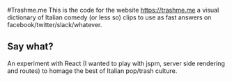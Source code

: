#Trashme.me
This is the code for the website https://trashme.me a visual dictionary of Italian comedy (or less so) clips to use as fast answers on facebook/twitter/slack/whatever.

## Say what?
An experiment with React (I wanted to play with jspm, server side rendering and routes) to homage the best of Italian pop/trash culture.